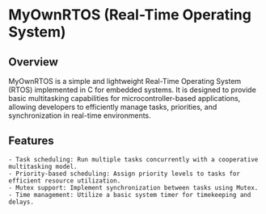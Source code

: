 # MyOwnRTOS (Real-Time Operating System)

## Overview
MyOwnRTOS is a simple and lightweight Real-Time Operating System (RTOS) implemented in C for embedded systems. It is designed to provide basic multitasking capabilities for microcontroller-based applications, allowing developers to efficiently manage tasks, priorities, and synchronization in real-time environments.

## Features
	- Task scheduling: Run multiple tasks concurrently with a cooperative multitasking model.
	- Priority-based scheduling: Assign priority levels to tasks for efficient resource utilization.
	- Mutex support: Implement synchronization between tasks using Mutex.
	- Time management: Utilize a basic system timer for timekeeping and delays.